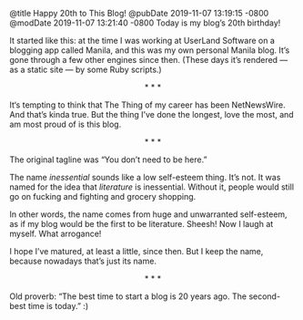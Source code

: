 @title Happy 20th to This Blog!
@pubDate 2019-11-07 13:19:15 -0800
@modDate 2019-11-07 13:21:40 -0800
Today is my blog’s 20th birthday!

It started like this: at the time I was working at UserLand Software on a blogging app called Manila, and this was my own personal Manila blog. It’s gone through a few other engines since then. (These days it’s rendered — as a static site — by some Ruby scripts.)

<p style="text-align:center">* * *</p>

It‘s tempting to think that The Thing of my career has been NetNewsWire. And that’s kinda true. But the thing I’ve done the longest, love the most, and am most proud of is this blog.

<p style="text-align:center">* * *</p>

The original tagline was “You don’t need to be here.”

The name *inessential* sounds like a low self-esteem thing. It’s not. It was named for the idea that *literature* is inessential. Without it, people would still go on fucking and fighting and grocery shopping.

In other words, the name comes from huge and unwarranted self-esteem, as if my blog would be the first to be literature. Sheesh! Now I laugh at myself. What arrogance!

I hope I’ve matured, at least a little, since then. But I keep the name, because nowadays that’s just its name.

<p style="text-align:center">* * *</p>

Old proverb: “The best time to start a blog is 20 years ago. The second-best time is today.” :)
